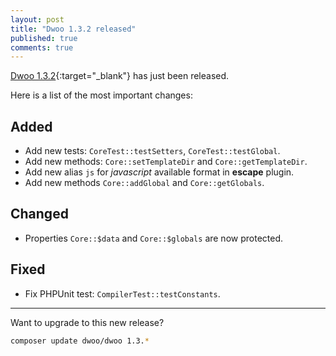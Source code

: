 ```yaml
---
layout: post
title: "Dwoo 1.3.2 released"
published: true
comments: true
---
```


[Dwoo 1.3.2](https://github.com/dwoo-project/dwoo/pull/55){:target="_blank"} has just been released.   
<!-- more -->
Here is a list of the most important changes:

Added
-----

* Add new tests: `CoreTest::testSetters`, `CoreTest::testGlobal`.
* Add new methods: `Core::setTemplateDir` and `Core::getTemplateDir`.
* Add new alias `js` for *javascript* available format in **escape** plugin.
* Add new methods `Core::addGlobal` and `Core::getGlobals`.

Changed
-------

* Properties `Core::$data` and `Core::$globals` are now protected.

Fixed
-----

* Fix PHPUnit test: `CompilerTest::testConstants`.

---

Want to upgrade to this new release?

```bash
composer update dwoo/dwoo 1.3.*
```